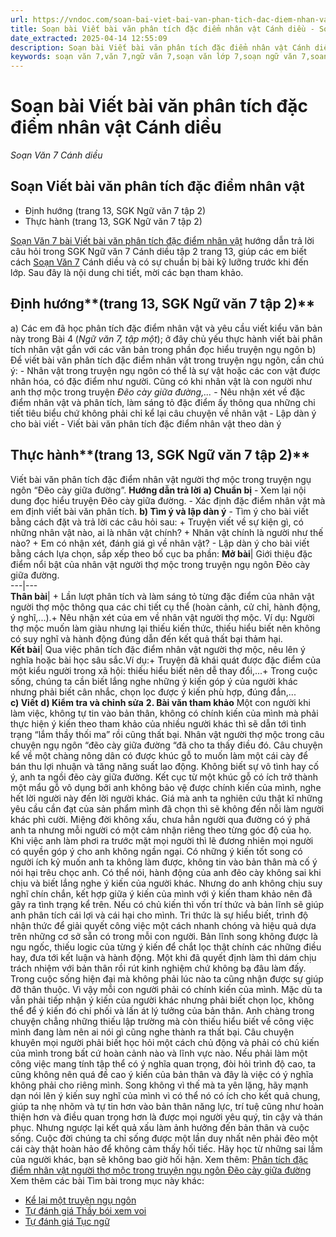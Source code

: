 ```yaml
---
url: https://vndoc.com/soan-bai-viet-bai-van-phan-tich-dac-diem-nhan-vat-canh-dieu-280592
title: Soạn bài Viết bài văn phân tích đặc điểm nhân vật Cánh diều - Soạn Văn 7 Cánh diều - VnDoc.com
date_extracted: 2025-04-14 12:55:09
description: Soạn bài Viết bài văn phân tích đặc điểm nhân vật Cánh diều đầy đủ các phần SGK Ngữ Văn 7 Cánh Diều tập 2, giúp các em dễ dàng chuẩn bị bài trước khi tới lớp.
keywords: soạn văn 7,văn 7,ngữ văn 7,soạn văn lớp 7,soạn ngữ văn 7,soan van 7,văn lớp 7,ngữ văn lớp 7,giải văn 7,soạn văn 7 tập 2,soạn văn lớp 7 tập 2,ngu van 7,Soạn bài Viết bài văn phân tích đặc điểm nhân vật,ngữ văn lớp 7 cánh diều,soạn văn 7 cánh diều,Viết bài văn phân tích đặc điểm nhân vật,ngữ văn 7 cánh diều,soạn văn 7 Viết bài văn phân tích đặc điểm nhân vật,văn 7 cánh diều,soan van 7 canh dieu
---
```


# Soạn bài Viết bài văn phân tích đặc điểm nhân vật Cánh diều
 _Soạn Văn 7 Cánh diều_
## Soạn Viết bài văn phân tích đặc điểm nhân vật
  * Định hướng \(trang 13, SGK Ngữ văn 7 tập 2\)
  * Thực hành \(trang 13, SGK Ngữ văn 7 tập 2\)

[Soạn Văn 7 bài Viết bài văn phân tích đặc điểm nhân vật](<https://vndoc.com/soan-bai-viet-bai-van-phan-tich-dac-diem-nhan-vat-canh-dieu-280592>) hướng dẫn trả lời câu hỏi trong SGK Ngữ văn 7 Cánh diều tập 2 trang 13, giúp các em biết cách [Soạn Văn 7](<https://vndoc.com/ngu-van-7-tap-1-cd>) Cánh diều và có sự chuẩn bị bài kỹ lưỡng trước khi đến lớp. Sau đây là nội dung chi tiết, mời các bạn tham khảo.
## **Định hướng****\(trang 13, SGK Ngữ văn 7 tập 2\)**
a\) Các em đã học phân tích đặc điểm nhân vật và yêu cầu viết kiểu văn bản này trong Bài 4 \(_Ngữ văn 7, tập một_\); ở đây chủ yếu thực hành viết bài phân tích nhân vật gắn với các văn bản trong phần đọc hiểu truyện ngụ ngôn
b\) Để viết bài văn phân tích đặc điểm nhân vật trong truyện ngụ ngôn, cần chú ý:
\- Nhân vật trong truyện ngụ ngôn có thể là sự vật hoặc các con vật được nhân hóa, có đặc điểm như người. Cũng có khi nhân vật là con người như anh thợ mộc trong truyện _Đẽo cày giữa đường,..._
\- Nêu nhận xét về đặc điểm nhân vật và phân tích, làm sáng tỏ đặc điểm ấy thông qua những chi tiết tiêu biểu chứ không phải chỉ kể lại câu chuyện về nhân vật
\- Lập dàn ý cho bài viết
\- Viết bài văn phân tích đặc điểm nhân vật theo dàn ý
## **Thực hành****\(trang 13, SGK Ngữ văn 7 tập 2\)**
Viết bài văn phân tích đặc điểm nhân vật người thợ mộc trong truyện ngụ ngôn “Đẽo cày giữa đường”.
**Hướng dẫn trả lời**
**a\) Chuẩn bị**
\- Xem lại nội dung đọc hiểu truyện Đẽo cày giữa đường.
\- Xác định đặc điểm nhân vật mà em định viết bài văn phân tích.
**b\) Tìm ý và lập dàn ý**
\- Tìm ý cho bài viết bằng cách đặt và trả lời các câu hỏi sau:
\+ Truyện viết về sự kiện gì, có những nhân vật nào, ai là nhân vật chính?
\+ Nhân vật chính là người như thế nào?
\+ Em có nhận xét, đánh giá gì về nhân vật?
\- Lập dàn ý cho bài viết bằng cách lựa chọn, sắp xếp theo bố cục ba phần:
**Mở bài**|  Giới thiệu đặc điểm nổi bật của nhân vật người thợ mộc trong truyện ngụ ngôn Đẽo cày giữa đường.  
---|---  
**Thân bài**|  \+ Lần lượt phân tích và làm sáng tỏ từng đặc điểm của nhân vật người thợ mộc thông qua các chi tiết cụ thể \(hoàn cảnh, cử chỉ, hành động, ý nghĩ,...\).\+ Nêu nhận xét của em về nhân vật người thợ mộc. Ví dụ: Người thợ mộc muốn làm giàu nhưng lại thiếu kiến thức, thiếu hiểu biết nên không có suy nghĩ và hành động đúng dẫn đến kết quả thất bại thảm hại.  
**Kết bài**|  Qua việc phân tích đặc điểm nhân vật người thợ mộc, nêu lên ý nghĩa hoặc bài học sâu sắc.Ví dụ:\+ Truyện đã khái quát được đặc điểm của một kiểu người trong xã hội: thiếu hiểu biết nên dễ thay đổi,...\+ Trong cuộc sống, chúng ta cần biết lắng nghe những ý kiến góp ý của người khác nhưng phải biết cân nhắc, chọn lọc được ý kiến phù hợp, đúng đắn,...  
**c\) Viết**
**d\) Kiểm tra và chỉnh sửa**
**2\. Bài văn tham khảo**
Một con người khi làm việc, không tự tin vào bản thân, không có chính kiến của mình mà phải thực hiện ý kiến theo tham khảo của nhiều người khác thì sẽ dẫn tới tình trạng “lắm thầy thối ma” rồi cũng thất bại. Nhân vật người thợ mộc trong câu chuyện ngụ ngôn “đẽo cày giữa đường “đã cho ta thấy điều đó.
Câu chuyện kể về một chàng nông dân có được khúc gỗ to muốn làm một cái cày để bán thu lợi nhuận và tăng năng suất lao động. Không biết sự vô tình hay cố ý, anh ta ngồi đẽo cày giữa đường. Kết cục từ một khúc gỗ có ích trở thành một mẩu gỗ vô dụng bởi anh không bảo vệ được chính kiến của mình, nghe hết lời người này đến lời người khác. Giá mà anh ta nghiên cứu thật kĩ những yêu cầu cần đạt của sản phẩm mình đã chọn thì sẽ không đến nỗi làm người khác phì cười. Miệng đời không xấu, chưa hẳn người qua đường có ý phá anh ta nhưng mỗi người có một cảm nhận riêng theo từng góc độ của họ. Khi việc anh làm phơi ra trước mặt mọi người thì lẽ đương nhiên mọi người có quyền góp ý cho anh không ngần ngại. Có những ý kiến tốt song có người ích kỷ muốn anh ta không làm được, không tin vào bản thân mà cố ý nói hại trêu chọc anh.
Có thể nói, hành động của anh đẽo cày không sai khi chịu và biết lắng nghe ý kiến của người khác. Nhưng do anh không chịu suy nghĩ chín chắn, kết hợp giữa ý kiến của mình với ý kiến tham khảo nên đã gây ra tình trạng kể trên.
Nếu có chủ kiến thì vốn trí thức và bản lĩnh sẽ giúp anh phân tích cái lợi và cái hại cho mình. Tri thức là sự hiểu biết, trình độ nhận thức để giải quyết công việc một cách nhanh chóng và hiệu quả dựa trên những cơ sở sẵn có trong mỗi con người. Bản lĩnh song không được là ngu ngốc, thiếu logic của từng ý kiến để chắt lọc thật chính các những điều hay, đưa tới kết luận và hành động. Một khi đã quyết định làm thì dám chịu trách nhiệm với bản thân rồi rút kinh nghiệm chứ không bạ đâu làm đấy.
Trong cuộc sống hiện đại mà không phải lúc nào ta cũng nhận được sự giúp đỡ thân thuộc. Vì vậy mỗi con người phải có chính kiến của mình. Mặc dù ta vẫn phải tiếp nhận ý kiến của người khác nhưng phải biết chọn lọc, không thể để ý kiến đó chi phối và lấn át lý tưởng của bản thân. Anh chàng trong chuyện chẳng những thiếu lập trường mà còn thiếu hiểu biết về công việc mình đang làm nên ai nói gì cũng nghe thành ra thất bại. Câu chuyện khuyên mọi người phải biết học hỏi một cách chủ động và phải có chủ kiến của mình trong bất cứ hoàn cảnh nào và lĩnh vực nào.
Nếu phải làm một công việc mang tính tập thể có ý nghĩa quan trọng, đòi hỏi trình độ cao, ta cũng không nên quá đề cao ý kiến của bản thân và đây là việc có ý nghĩa không phải cho riêng mình. Song không vì thế mà ta yên lặng, hãy mạnh dạn nói lên ý kiến suy nghĩ của mình vì có thể nó có ích cho kết quả chung, giúp ta nhẹ nhõm và tự tin hơn vào bản thân năng lực, trí tuệ cũng như hoàn thiện hơn và điều quan trọng hơn là được mọi người yêu quý, tin cậy và thán phục. Nhưng ngược lại kết quả xấu làm ảnh hưởng đến bản thân và cuộc sống.
Cuộc đời chúng ta chỉ sống được một lần duy nhất nên phải đẽo một cái cày thật hoàn hảo để không cảm thấy hối tiếc. Hãy học từ những sai lầm của người khác, bạn sẽ không bao giờ hối hận.
Xem thêm: [Phân tích đặc điểm nhân vật người thợ mộc trong truyện ngụ ngôn Đẽo cày giữa đường](<https://vndoc.com/phan-tich-dac-diem-nhan-vat-nguoi-tho-moc-trong-truyen-ngu-ngon-deo-cay-giua-duong-281145>)
Xem thêm các bài Tìm bài trong mục này khác:
  * [Kể lại một truyện ngụ ngôn](</soan-bai-ke-lai-mot-truyen-ngu-ngon-280596>)
  * [Tự đánh giá Thầy bói xem voi](</soan-bai-tu-danh-gia-thay-boi-xem-voi-280598>)
  * [Tự đánh giá Tục ngữ](</soan-bai-tu-danh-gia-tuc-ngu-280601>)

